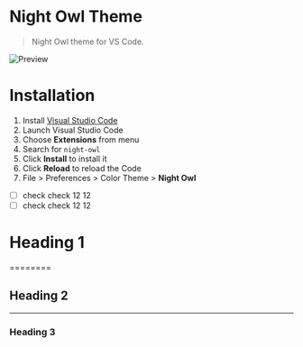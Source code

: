 # Night Owl Theme

> Night Owl theme for VS Code.

![Preview](images/preview.gif)

# Installation

1.  Install [Visual Studio Code](https://code.visualstudio.com/)
2.  Launch Visual Studio Code
3.  Choose **Extensions** from menu
4.  Search for `night-owl`
5.  Click **Install** to install it
6.  Click **Reload** to reload the Code
7.  File > Preferences > Color Theme > **Night Owl**

-[ ] check check 12 12
-[ ] check check 12 12

# Heading 1
========

## Heading 2
--------------

### Heading 3
